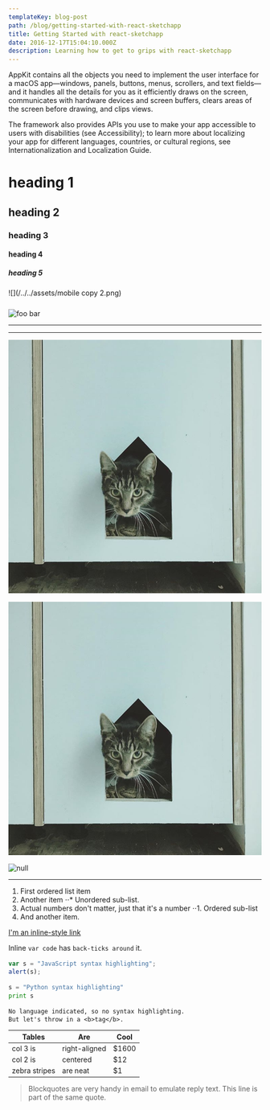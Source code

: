 ```yaml
---
templateKey: blog-post
path: /blog/getting-started-with-react-sketchapp
title: Getting Started with react-sketchapp
date: 2016-12-17T15:04:10.000Z
description: Learning how to get to grips with react-sketchapp
---
```

AppKit contains all the objects you need to implement the user interface for a macOS app—windows, panels, buttons, menus, scrollers, and text fields—and it handles all the details for you as it efficiently draws on the screen, communicates with hardware devices and screen buffers, clears areas of the screen before drawing, and clips views.

The framework also provides APIs you use to make your app accessible to users with disabilities (see Accessibility); to learn more about localizing your app for different languages, countries, or cultural regions, see Internationalization and Localization Guide.

# heading 1

## heading 2

### heading 3

#### heading 4

##### heading 5

![](/../../assets/mobile copy 2.png)

##### 

![foo bar](../../assets/1920x1080-placeholder.png)

- - -

- - -

![cat pic in /static/img that won't convert](../../assets/cat-srcsrc.jpg)

![cat pic in src/blog/entries that does convert](./cat-convert.jpg)

![null](test/gatsby-remark-images.png)

- - -

1. First ordered list item
2. Another item
   ⋅⋅* Unordered sub-list. 
3. Actual numbers don't matter, just that it's a number
   ⋅⋅1. Ordered sub-list
4. And another item.

[I'm an inline-style link](https://www.google.com)

Inline `var code` has `back-ticks around` it.

```javascript
var s = "JavaScript syntax highlighting";
alert(s);
```

```python
s = "Python syntax highlighting"
print s
```

```
No language indicated, so no syntax highlighting. 
But let's throw in a <b>tag</b>.
```

| Tables        | Are           | Cool  |
| ------------- | ------------- | ----- |
| col 3 is      | right-aligned | $1600 |
| col 2 is      | centered      | $12   |
| zebra stripes | are neat      | $1    |

> Blockquotes are very handy in email to emulate reply text.
> This line is part of the same quote.
